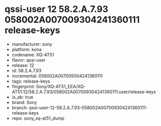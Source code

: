 # qssi-user 12 58.2.A.7.93 058002A007009304241360111 release-keys
- manufacturer: sony
- platform: kona
- codename: XQ-AT51
- flavor: qssi-user
- release: 12
- id: 58.2.A.7.93
- incremental: 058002A007009304241360111
- tags: release-keys
- fingerprint: Sony/XQ-AT51_EEA/XQ-AT51:12/58.2.A.7.93/058002A007009304241360111:user/release-keys
- is_ab: true
- brand: Sony
- branch: qssi-user-12-58.2.A.7.93-058002A007009304241360111-release-keys
- repo: sony_xq-at51_dump
